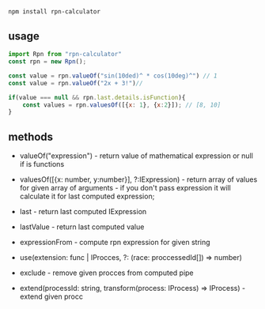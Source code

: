 ##
```
npm install rpn-calculator
```

## usage
```javascript
import Rpn from "rpn-calculator"
const rpn = new Rpn();

const value = rpn.valueOf("sin(10ded)^ * cos(10deg)^") // 1
const value = rpn.valueOf("2x + 3!")//

if(value === null && rpn.last.details.isFunction){
	const values = rpn.valuesOf([{x: 1}, {x:2}]); // [8, 10]
}
```

## methods
- valueOf("expression") - return value of mathematical expression or null if is functions
- valuesOf([{x: number, y:number}], ?:IExpression) - return array of values for given array of arguments - if you don't pass expression it will calculate it for last computed expression;
- last - return last computed IExpression
- lastValue - return last computed value
- expressionFrom - compute rpn expression for given string

-  use(extension: func | IProcces, ?: (race: proccessedId[]) => number)
-  exclude - remove given procces from computed pipe
- extend(processId: string, transform(process: IProcess) => IProcess) -extend given procc